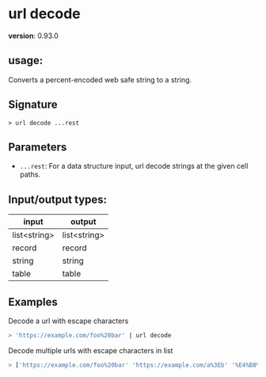 # url decode

**version**: 0.93.0

## **usage**:

Converts a percent-encoded web safe string to a string.

## Signature

`> url decode ...rest`

## Parameters

- `...rest`: For a data structure input, url decode strings at the given cell paths.

## Input/output types:

| input          | output         |
| -------------- | -------------- |
| list\<string\> | list\<string\> |
| record         | record         |
| string         | string         |
| table          | table          |

## Examples

Decode a url with escape characters

```bash
> 'https://example.com/foo%20bar' | url decode
```

Decode multiple urls with escape characters in list

```bash
> ['https://example.com/foo%20bar' 'https://example.com/a%3Eb' '%E4%B8%AD%E6%96%87%E5%AD%97/eng/12%2034'] | url decode
```
